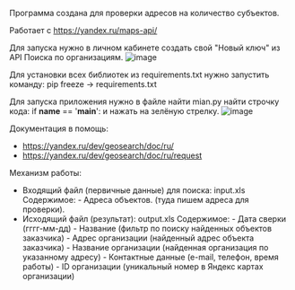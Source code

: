 Программа создана для проверки адресов на количество субъектов.

Работает с https://yandex.ru/maps-api/

Для запуска нужно в личном кабинете создать свой "Новый ключ" из API Поиска по организациям.
![image](https://github.com/OlegEgoism/map_api/assets/81327146/2f268fb6-768d-49bf-a7f6-765a0c5b51dc)

Для установки всех библиотек из requirements.txt нужно запустить команду: pip freeze -> requirements.txt

Для запуска приложения нужно в файле найти mian.py найти строчку кода: if __name__ == '__main__': и нажать на зелёную стрелку.
![image](https://github.com/OlegEgoism/map_api/assets/81327146/4566df7a-1dde-4df2-a1dc-7cd47a548ff2)

Документация в помощь:
- https://yandex.ru/dev/geosearch/doc/ru/
- https://yandex.ru/dev/geosearch/doc/ru/request


Механизм работы:
- Входящий файл (первичные данные) для поиска: input.xls
  Содержимое:
            - Адреса объектов. (туда пишем адреса для проверки).
- Исходящий файл (результат): output.xls
  Содержимое:
            - Дата сверки (гггг-мм-дд)
            - Название (фильтр по поиску найденных объектов заказчика)
            - Адрес организации (найденный адрес объекта заказчика)
            - Название организации (найденная организация по указанному адресу)
            - Контактные данные (e-mail, телефон, время работы)
            - ID организации (уникальный номер в Яндекс картах организации)
